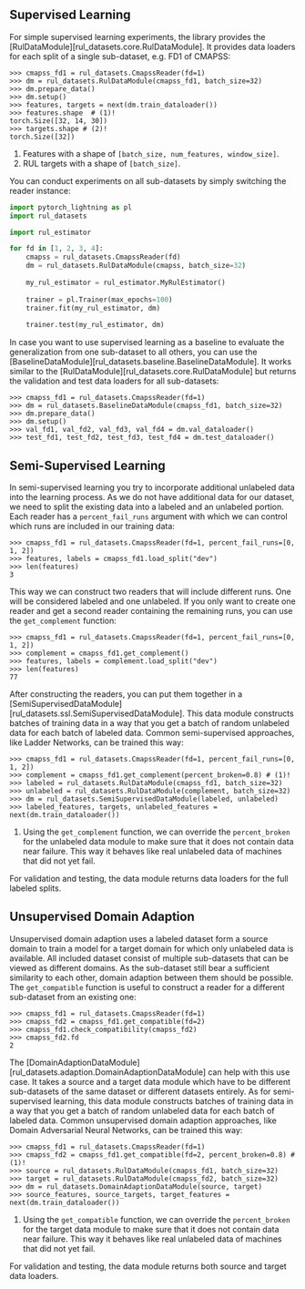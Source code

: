 ## Supervised Learning

For simple supervised learning experiments, the library provides the [RulDataModule][rul_datasets.core.RulDataModule].
It provides data loaders for each split of a single sub-dataset, e.g. FD1 of CMAPSS:

```pycon
>>> cmapss_fd1 = rul_datasets.CmapssReader(fd=1)
>>> dm = rul_datasets.RulDataModule(cmapss_fd1, batch_size=32)
>>> dm.prepare_data()
>>> dm.setup()
>>> features, targets = next(dm.train_dataloader())
>>> features.shape  # (1)!
torch.Size([32, 14, 30])
>>> targets.shape # (2)!
torch.Size([32])
```

1. Features with a shape of `[batch_size, num_features, window_size]`.
2. RUL targets with a shape of `[batch_size]`.

You can conduct experiments on all sub-datasets by simply switching the reader instance:

```python
import pytorch_lightning as pl
import rul_datasets

import rul_estimator

for fd in [1, 2, 3, 4]:
    cmapss = rul_datasets.CmapssReader(fd)
    dm = rul_datasets.RulDataModule(cmapss, batch_size=32)
    
    my_rul_estimator = rul_estimator.MyRulEstimator()
    
    trainer = pl.Trainer(max_epochs=100)
    trainer.fit(my_rul_estimator, dm)
    
    trainer.test(my_rul_estimator, dm)
```

In case you want to use supervised learning as a baseline to evaluate the generalization from one sub-dataset to all others, you can use the [BaselineDataModule][rul_datasets.baseline.BaselineDataModule].
It works similar to the [RulDataModule][rul_datasets.core.RulDataModule] but returns the validation and test data loaders for all sub-datasets:

```pycon
>>> cmapss_fd1 = rul_datasets.CmapssReader(fd=1)
>>> dm = rul_datasets.BaselineDataModule(cmapss_fd1, batch_size=32)
>>> dm.prepare_data()
>>> dm.setup()
>>> val_fd1, val_fd2, val_fd3, val_fd4 = dm.val_dataloader()
>>> test_fd1, test_fd2, test_fd3, test_fd4 = dm.test_dataloader()
```

## Semi-Supervised Learning

In semi-supervised learning you try to incorporate additional unlabeled data into the learning process.
As we do not have additional data for our dataset, we need to split the existing data into a labeled and an unlabeled portion.
Each reader has a `percent_fail_runs` argument with which we can control which runs are included in our training data:

```pycon
>>> cmapss_fd1 = rul_datasets.CmapssReader(fd=1, percent_fail_runs=[0, 1, 2])
>>> features, labels = cmapss_fd1.load_split("dev")
>>> len(features)
3
```

This way we can construct two readers that will include different runs.
One will be considered labeled and one unlabeled.
If you only want to create one reader and get a second reader containing the remaining runs, you can use the `get_complement` function:

```pycon
>>> cmapss_fd1 = rul_datasets.CmapssReader(fd=1, percent_fail_runs=[0, 1, 2])
>>> complement = cmapss_fd1.get_complement()
>>> features, labels = complement.load_split("dev")
>>> len(features)
77
```

After constructing the readers, you can put them together in a [SemiSupervisedDataModule][rul_datasets.ssl.SemiSupervisedDataModule].
This data module constructs batches of training data in a way that you get a batch of random unlabeled data for each batch of labeled data.
Common semi-supervised approaches, like Ladder Networks, can be trained this way:

```pycon
>>> cmapss_fd1 = rul_datasets.CmapssReader(fd=1, percent_fail_runs=[0, 1, 2])
>>> complement = cmapss_fd1.get_complement(percent_broken=0.8) # (1)!
>>> labeled = rul_datasets.RulDataModule(cmapss_fd1, batch_size=32)
>>> unlabeled = rul_datasets.RulDataModule(complement, batch_size=32)
>>> dm = rul_datasets.SemiSupervisedDataModule(labeled, unlabeled)
>>> labeled_features, targets, unlabeled_features = next(dm.train_dataloader())
```

1. Using the `get_complement` function, we can override the `percent_broken` for the unlabeled data module to make sure that it does not contain data near failure.
   This way it behaves like real unlabeled data of machines that did not yet fail.

For validation and testing, the data module returns data loaders for the full labeled splits.

## Unsupervised Domain Adaption

Unsupervised domain adaption uses a labeled dataset form a source domain to train a model for a target domain for which only unlabeled data is available.
All included dataset consist of multiple sub-datasets that can be viewed as different domains.
As the sub-dataset still bear a sufficient similarity to each other, domain adaption between them should be possible.
The `get_compatible` function is useful to construct a reader for a different sub-dataset from an existing one:

```pycon
>>> cmapss_fd1 = rul_datasets.CmapssReader(fd=1)
>>> cmapss_fd2 = cmapss_fd1.get_compatible(fd=2)
>>> cmapss_fd1.check_compatibility(cmapss_fd2)
>>> cmapss_fd2.fd
2
```

The [DomainAdaptionDataModule][rul_datasets.adaption.DomainAdaptionDataModule] can help with this use case.
It takes a source and a target data module which have to be different sub-datasets of the same dataset or different datasets entirely.
As for semi-supervised learning, this data module constructs batches of training data in a way that you get a batch of random unlabeled data for each batch of labeled data.
Common unsupervised domain adaption approaches, like Domain Adversarial Neural Networks, can be trained this way:

```pycon
>>> cmapss_fd1 = rul_datasets.CmapssReader(fd=1)
>>> cmapss_fd2 = cmapss_fd1.get_compatible(fd=2, percent_broken=0.8) # (1)!
>>> source = rul_datasets.RulDataModule(cmapss_fd1, batch_size=32)
>>> target = rul_datasets.RulDataModule(cmapss_fd2, batch_size=32)
>>> dm = rul_datasets.DomainAdaptionDataModule(source, target)
>>> source_features, source_targets, target_features = next(dm.train_dataloader())
```

1. Using the `get_compatible` function, we can override the `percent_broken` for the target data module to make sure that it does not contain data near failure.
   This way it behaves like real unlabeled data of machines that did not yet fail.

For validation and testing, the data module returns both source and target data loaders.